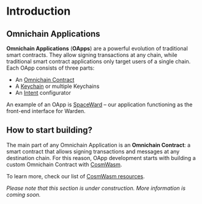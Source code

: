﻿---
sidebar_position: 1
---

# Introduction

## Omnichain Applications

**Omnichain Applications** (**OApps**) are a powerful evolution of traditional smart contracts. They allow signing transactions at any chain, while traditional smart contract applications only target users of a single chain. Each OApp consists of three parts:

- An [Omnichain Contract](/learn/glossary#omnichain-contract)
- A [Keychain](/learn/glossary#keychain) or multiple Keychains
- An [Intent](/learn/glossary#intent) configurator

An example of an OApp is [SpaceWard](/learn/glossary#spaceward) – our application functioning as the front-end interface for Warden.

## How to start building?

The main part of any Omnichain Application is an **Omnichain Contract**: a smart contract that allows signing transactions and messages at any destination chain. For this reason, OApp development starts with building a custom Omnichain Contract with [CosmWasm](https://cosmwasm.com).

To learn more, check our list of [CosmWasm resources](cosmwasm-resources).

*Please note that this section is under construction. More information is coming soon.*

<!--- Contents:

- What is an OApp and how is it built? (briefly)
- Links to other docs related to this section
- An overview of the section
- A link to the article with CosmWasm docs and tutorials

--->